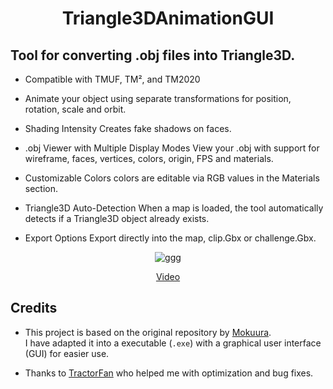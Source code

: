 <h1 align="center">
  Triangle3DAnimationGUI
</h1>

## Tool for converting .obj files into Triangle3D.

- Compatible with TMUF, TM², and TM2020

- Animate your object using separate transformations for position, rotation, scale and orbit.

- Shading Intensity
Creates fake shadows on faces.

- .obj Viewer with Multiple Display Modes
View your .obj  with support for wireframe, faces, vertices, colors, origin, FPS and materials.

- Customizable Colors
colors are editable via RGB values in the Materials section.

- Triangle3D Auto-Detection
When a map is loaded, the tool automatically detects if a Triangle3D object already exists.

- Export Options
Export directly into the map, clip.Gbx or challenge.Gbx.


<p align="center">
  <img src="https://github.com/user-attachments/assets/0d9b72df-bfbd-4b1f-b690-ccdc72a277c0" alt="ggg" />
</p>

<p align="center">
  <a href="https://www.youtube.com/watch?v=udt7QD11rLA">Video</a>
</p>


## Credits

- This project is based on the original repository by [Mokuura](https://github.com/Mokuura/Triangle3DAnimation).  
  I have adapted it into a executable (`.exe`) with a graphical user interface (GUI) for easier use.

- Thanks to [TractorFan](https://github.com/SuperKulPerson) who helped me with optimization and bug fixes.
